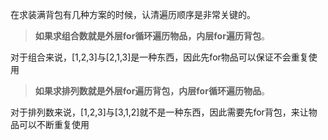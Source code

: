 在求装满背包有几种方案的时候，认清遍历顺序是非常关键的。

> **如果求组合数就是外层for循环遍历物品，内层for遍历背包**。

对于组合来说，[1,2,3]与[2,1,3]是一种东西，因此先for物品可以保证不会重复使用

> **如果求排列数就是外层for遍历背包，内层for循环遍历物品**。

对于排列数来说，[1,2,3]与[3,1,2]就不是一种东西，因此需要先for背包，来让物品可以不断重复使用